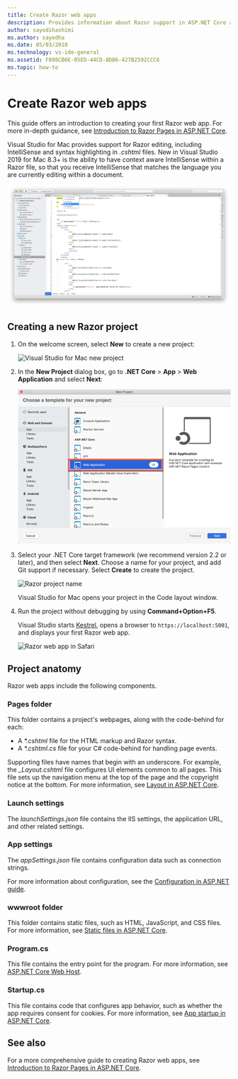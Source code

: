 ```yaml
---
title: Create Razor web apps
description: Provides information about Razor support in ASP.NET Core apps in Visual Studio for Mac.
author: sayedihashimi
ms.author: sayedha
ms.date: 05/03/2018
ms.technology: vs-ide-general
ms.assetid: F898CB6E-05ED-44CD-8DB6-427B2592CCC6
ms.topic: how-to
---
```


# Create Razor web apps

This guide offers an introduction to creating your first Razor web app. For more in-depth guidance, see [Introduction to Razor Pages in ASP.NET Core](/aspnet/core/razor-pages/index).

Visual Studio for Mac provides support for Razor editing, including IntelliSense and syntax highlighting in *.cshtml* files. New in Visual Studio 2019 for Mac 8.3+ is the ability to have context aware IntelliSense within a Razor file, so that you receive IntelliSense that matches the language you are currently editing within a document.

![Razor editing in Visual Studio for Mac](media/razor-2019.png)

## Creating a new Razor project

1. On the welcome screen, select **New** to create a new project:

   ![Visual Studio for Mac new project](media/razor-new.png)
1. In the **New Project** dialog box, go to **.NET Core** > **App** > **Web Application** and select **Next**:

   ![Razor project template](media/razor-new-project1.png)
1. Select your .NET Core target framework (we recommend version 2.2 or later), and then select **Next**. Choose a name for your project, and add Git support if necessary. Select **Create** to create the project.

   ![Razor project name](media/razor-new-project2.png)

   Visual Studio for Mac opens your project in the Code layout window.
1. Run the project without debugging by using **Command+Option+F5**.

   Visual Studio starts [Kestrel](/aspnet/core/fundamentals/servers/kestrel), opens a browser to `https://localhost:5001`, and displays your first Razor web app.

   ![Razor web app in Safari](media/razor-webapp.png)

## Project anatomy

Razor web apps include the following components.

### Pages folder

This folder contains a project's webpages, along with the code-behind for each:
- A *\*.cshtml* file for the HTML markup and Razor syntax.
- A *\*.cshtml.cs* file for your C# code-behind for handling page events.

Supporting files have names that begin with an underscore. For example, the *\_Layout.cshtml* file configures UI elements common to all pages. This file sets up the navigation menu at the top of the page and the copyright notice at the bottom. For more information, see [Layout in ASP.NET Core](/aspnet/core/mvc/views/layout).

### Launch settings

The *launchSettings.json* file contains the IIS settings, the application URL, and other related settings.

### App settings

The *appSettings.json* file contains configuration data such as connection strings.

For more information about configuration, see the [Configuration in ASP.NET guide](/aspnet/core/fundamentals/configuration/index).

### wwwroot folder

This folder contains static files, such as HTML, JavaScript, and CSS files. For more information, see [Static files in ASP.NET Core](/aspnet/core/fundamentals/static-files).

### Program.cs

This file contains the entry point for the program. For more information, see [ASP.NET Core Web Host](/aspnet/core/fundamentals/host/web-host).

### Startup.cs

This file contains code that configures app behavior, such as whether the app requires consent for cookies. For more information, see [App startup in ASP.NET Core](/aspnet/core/fundamentals/startup).

## See also

For a more comprehensive guide to creating Razor web apps, see [Introduction to Razor Pages in ASP.NET Core](/aspnet/core/razor-pages/index).

